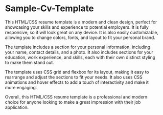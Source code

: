 # Sample-Cv-Template
This HTML/CSS resume template is a modern and clean design, perfect for showcasing your skills and experience to potential employers. It is fully responsive, so it will look great on any device. It is also easily customizable, allowing you to change colors, fonts, and layout to fit your personal brand.

The template includes a section for your personal information, including your name, contact details, and a photo. It also includes sections for your education, work experience, and skills, each with their own distinct styling to make them stand out.

The template uses CSS grid and flexbox for its layout, making it easy to rearrange and adjust the sections to fit your needs. It also uses CSS animations and hover effects to add a touch of interactivity and make it more engaging.

Overall, this HTML/CSS resume template is a professional and modern choice for anyone looking to make a great impression with their job application.
